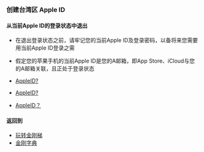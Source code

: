 ### 创建台湾区 Apple ID

#### 从当前Apple ID的登录状态中退出
- 在退出登录状态之前，请牢记您的当前Apple ID及登录密码，以备将来您需要用当前Apple ID登录之需
- 假定您的苹果手机的当前Apple ID是您的A邮箱，即App Store、iCloud与您的A邮箱关联，且正处于登录状态

- [AppleID?]()
- [AppleID?]()
- [AppleID？]()

#### 返回到
- [玩转金刚梯](https://github.com/a2zitpro/web/blob/master/LadderFree/A.md)
- [金刚字典](https://github.com/a2zitpro/web/blob/master/LadderFree/kkDictionary/KKDictionary.md)
